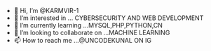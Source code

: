 - 👋 Hi, I’m @KARMVIR-1
- 👀 I’m interested in ... CYBERSECURITY AND WEB DEVELOPMENT
- 🌱 I’m currently learning ...MYSQL,PHP,PYTHON,CN
- 💞️ I’m looking to collaborate on ...MACHINE LEARNING
- 📫 How to reach me ...@UNCODEKUNAL ON IG

<!---
KARMVIR-1/KARMVIR-1 is a ✨ special ✨ repository because its `README.md` (this file) appears on your GitHub profile.
You can click the Preview link to take a look at your changes.
--->

